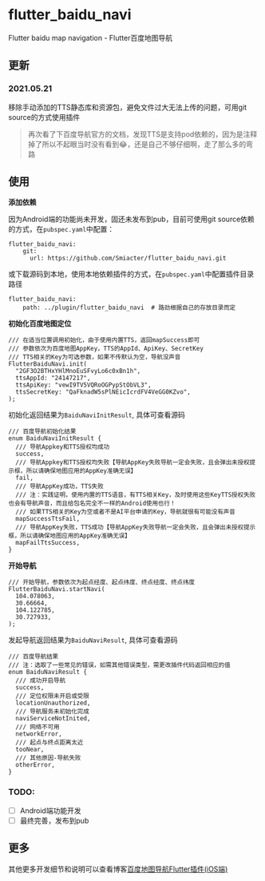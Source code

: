 # flutter_baidu_navi

Flutter baidu map navigation - Flutter百度地图导航

## 更新

### 2021.05.21

移除手动添加的TTS静态库和资源包，避免文件过大无法上传的问题，可用git source的方式使用插件

> 再次看了下百度导航官方的文档，发现TTS是支持pod依赖的，因为是注释掉了所以不起眼当时没有看到😂，还是自己不够仔细啊，走了那么多的弯路

## 使用

**添加依赖**

因为Android端的功能尚未开发，固还未发布到pub，目前可使用git source依赖的方式，在`pubspec.yaml`中配置：

```
flutter_baidu_navi:
    git:
      url: https://github.com/Smiacter/flutter_baidu_navi.git
```

或下载源码到本地，使用本地依赖插件的方式，在`pubspec.yaml`中配置插件目录路径

```
flutter_baidu_navi:
	path: ../plugin/flutter_baidu_navi	# 路劲根据自己的存放目录而定
```

**初始化百度地图定位**

```
/// 在适当位置调用初始化，由于使用内置TTS，返回mapSuccess即可
/// 参数依次为百度地图AppKey，TTS的AppId、ApiKey、SecretKey
/// TTS相关的Key为可选参数，如果不传默认为空，导航没声音
FlutterBaiduNavi.init(
  "2GF3O2BTHxYHlMnoEuSFvyLo6c0xBn1h",
  ttsAppId: "24147217",
  ttsApiKey: "vewI9TV5VQRoOGPypStObVL3",
  ttsSecretKey: "QaFknadW5sPlNEicIcrdFV4VeGG0KZvo",
);
```

初始化返回结果为`BaiduNaviInitResult`, 具体可查看源码

```
/// 百度导航初始化结果
enum BaiduNaviInitResult {
  /// 导航Appkey和TTS授权均成功
  success,
  /// 导航Appkey和TTS授权均失败【导航AppKey失败导航一定会失败，且会弹出未授权提示框，所以请确保地图应用的AppKey准确无误】
  fail,
  /// 导航AppKey成功，TTS失败
  /// 注：实践证明，使用内置的TTS语音，有TTS相关Key，及时使用这些KeyTTS授权失败也会有导航声音，而且给包名完全不一样的Android使用也行！
  /// 如果TTS相关的Key为空或者不是AI平台申请的Key，导航就很有可能没有声音
  mapSuccessTtsFail,
  /// 导航AppKey失败，TTS成功【导航AppKey失败导航一定会失败，且会弹出未授权提示框，所以请确保地图应用的AppKey准确无误】
  mapFailTtsSuccess,
}
```

**开始导航**

```
/// 开始导航，参数依次为起点经度、起点纬度、终点经度、终点纬度
FlutterBaiduNavi.startNavi(
  104.078063,
  30.66664,
  104.122785,
  30.727933,
);
```

发起导航返回结果为`BaiduNaviResult`, 具体可查看源码

```
/// 百度导航结果
/// 注：选取了一些常见的错误，如需其他错误类型，需更改插件代码返回相应的值
enum BaiduNaviResult {
  /// 成功开启导航
  success,
  /// 定位权限未开启或受限
  locationUnauthorized,
  /// 导航服务未初始化完成
  naviServiceNotInited,
  /// 网络不可用
  networkError,
  /// 起点与终点距离太近
  tooNear,
  /// 其他原因-导航失败
  otherError,
}
```

### TODO: 

- [ ] Android端功能开发
- [ ] 最终完善，发布到pub

## 更多

其他更多开发细节和说明可以查看博客[百度地图导航Flutter插件(iOS端)](https://www.jianshu.com/p/7c92f35cd765)
